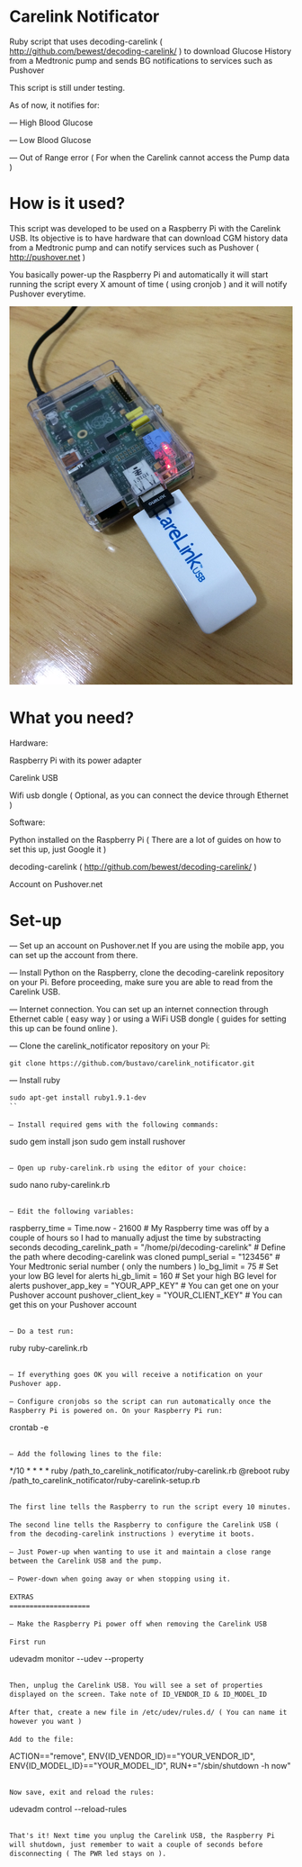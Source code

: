 Carelink Notificator
====================

Ruby script that uses decoding-carelink ( http://github.com/bewest/decoding-carelink/ ) to download Glucose History from a Medtronic pump and sends BG notifications to services such as Pushover

This script is still under testing.

As of now, it notifies for:

— High Blood Glucose

— Low Blood Glucose

— Out of Range error ( For when the Carelink cannot access the Pump data )

How is it used?
====================

This script was developed to be used on a Raspberry Pi with the Carelink USB. Its objective is to have hardware that can download CGM history data from a Medtronic pump and can notify services such as Pushover ( http://pushover.net )

You basically power-up the Raspberry Pi and automatically it will start running the script every X amount of time ( using cronjob ) and it will notify Pushover everytime.

![Alt text](IMG_0325.JPG?raw=true "Optional Title")

What you need?
====================

Hardware:

Raspberry Pi with its power adapter

Carelink USB

Wifi usb dongle ( Optional, as you can connect the device through Ethernet )

Software:

Python installed on the Raspberry Pi ( There are a lot of guides on how to set this up, just Google it )

decoding-carelink ( http://github.com/bewest/decoding-carelink/ )

Account on Pushover.net

Set-up
====================

— Set up an account on Pushover.net If you are using the mobile app, you can set up the account from there.

— Install Python on the Raspberry, clone the decoding-carelink repository on your Pi. Before proceeding, make sure you are able to read from the Carelink USB.

— Internet connection. You can set up an internet connection through Ethernet cable ( easy way ) or using a WiFi USB dongle ( guides for setting this up can be found online ).

— Clone the carelink_notificator repository on your Pi: 

```
git clone https://github.com/bustavo/carelink_notificator.git
```

— Install ruby 

```
sudo apt-get install ruby1.9.1-dev
``

— Install required gems with the following commands: 

```
sudo gem install json
sudo gem install rushover
```

— Open up ruby-carelink.rb using the editor of your choice:

```
sudo nano ruby-carelink.rb
```

— Edit the following variables:

```
raspberry_time = Time.now - 21600 # My Raspberry time was off by a couple of hours so I had to manually adjust the time by substracting seconds
decoding_carelink_path = "/home/pi/decoding-carelink" # Define the path where decoding-carelink was cloned
pumpl_serial = "123456" # Your Medtronic serial number ( only the numbers )
lo_bg_limit = 75 # Set your low BG level for alerts
hi_gb_limit = 160 # Set your high BG level for alerts
pushover_app_key = "YOUR_APP_KEY" # You can get one on your Pushover account
pushover_client_key = "YOUR_CLIENT_KEY" # You can get this on your Pushover account
```

— Do a test run:

```
ruby ruby-carelink.rb
```

— If everything goes OK you will receive a notification on your Pushover app.

— Configure cronjobs so the script can run automatically once the Raspberry Pi is powered on. On your Raspberry Pi run:

```
crontab -e
```

— Add the following lines to the file:

```
*/10 * * * * ruby /path_to_carelink_notificator/ruby-carelink.rb
@reboot ruby /path_to_carelink_notificator/ruby-carelink-setup.rb
```

The first line tells the Raspberry to run the script every 10 minutes.

The second line tells the Raspberry to configure the Carelink USB ( from the decoding-carelink instructions ) everytime it boots.

— Just Power-up when wanting to use it and maintain a close range between the Carelink USB and the pump.

— Power-down when going away or when stopping using it.

EXTRAS
====================

— Make the Raspberry Pi power off when removing the Carelink USB

First run

```
udevadm monitor --udev --property
```

Then, unplug the Carelink USB. You will see a set of properties displayed on the screen. Take note of ID_VENDOR_ID & ID_MODEL_ID

After that, create a new file in /etc/udev/rules.d/ ( You can name it however you want )

Add to the file:

```
ACTION=="remove", ENV{ID_VENDOR_ID}=="YOUR_VENDOR_ID", ENV{ID_MODEL_ID}=="YOUR_MODEL_ID", RUN+="/sbin/shutdown -h now"
```

Now save, exit and reload the rules:

```
udevadm control --reload-rules
```

That's it! Next time you unplug the Carelink USB, the Raspberry Pi will shutdown, just remember to wait a couple of seconds before disconnecting ( The PWR led stays on ).
